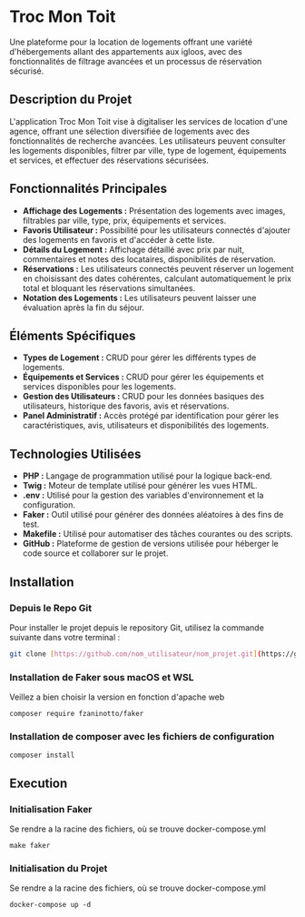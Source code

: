 # Troc Mon Toit

Une plateforme pour la location de logements offrant une variété d'hébergements allant des appartements aux igloos, avec des fonctionnalités de filtrage avancées et un processus de réservation sécurisé.

## Description du Projet

L'application Troc Mon Toit vise à digitaliser les services de location d'une agence, offrant une sélection diversifiée de logements avec des fonctionnalités de recherche avancées. Les utilisateurs peuvent consulter les logements disponibles, filtrer par ville, type de logement, équipements et services, et effectuer des réservations sécurisées.

## Fonctionnalités Principales

- **Affichage des Logements :** Présentation des logements avec images, filtrables par ville, type, prix, équipements et services.
- **Favoris Utilisateur :** Possibilité pour les utilisateurs connectés d'ajouter des logements en favoris et d'accéder à cette liste.
- **Détails du Logement :** Affichage détaillé avec prix par nuit, commentaires et notes des locataires, disponibilités de réservation.
- **Réservations :** Les utilisateurs connectés peuvent réserver un logement en choisissant des dates cohérentes, calculant automatiquement le prix total et bloquant les réservations simultanées.
- **Notation des Logements :** Les utilisateurs peuvent laisser une évaluation après la fin du séjour.

## Éléments Spécifiques

- **Types de Logement :** CRUD pour gérer les différents types de logements.
- **Équipements et Services :** CRUD pour gérer les équipements et services disponibles pour les logements.
- **Gestion des Utilisateurs :** CRUD pour les données basiques des utilisateurs, historique des favoris, avis et réservations.
- **Panel Administratif :** Accès protégé par identification pour gérer les caractéristiques, avis, utilisateurs et disponibilités des logements.

## Technologies Utilisées

- **PHP :** Langage de programmation utilisé pour la logique back-end.
- **Twig :** Moteur de template utilisé pour générer les vues HTML.
- **.env :** Utilisé pour la gestion des variables d'environnement et la configuration.
- **Faker :** Outil utilisé pour générer des données aléatoires à des fins de test.
- **Makefile :** Utilisé pour automatiser des tâches courantes ou des scripts.
- **GitHub :** Plateforme de gestion de versions utilisée pour héberger le code source et collaborer sur le projet.



## Installation

### Depuis le Repo Git

Pour installer le projet depuis le repository Git, utilisez la commande suivante dans votre terminal :

```bash
git clone [https://github.com/nom_utilisateur/nom_projet.git](https://github.com/B2-Info-23-24/php-Doctorwho07.git)https://github.com/B2-Info-23-24/php-Doctorwho07.git
```

### Installation de Faker sous macOS et WSL

Veillez a bien choisir la version en fonction d'apache web

```
composer require fzaninotto/faker
```

### Installation de composer avec les fichiers de configuration

```
composer install
```

## Execution

### Initialisation Faker

Se rendre a la racine des fichiers, où se trouve docker-compose.yml

```
make faker
```

### Initialisation du Projet

Se rendre a la racine des fichiers, où se trouve docker-compose.yml

```
docker-compose up -d
```

